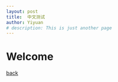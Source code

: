 ```yaml
---
layout: post
title:  中文测试
author: Yiyuan
# description: This is just another page
---
```


# Welcome


[back](/blogIndex)